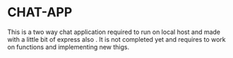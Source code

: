 # CHAT-APP

This is a two way chat application required to run on local host and made with a little bit of express also . It is not completed yet and requires to work on functions and implementing new thigs.
